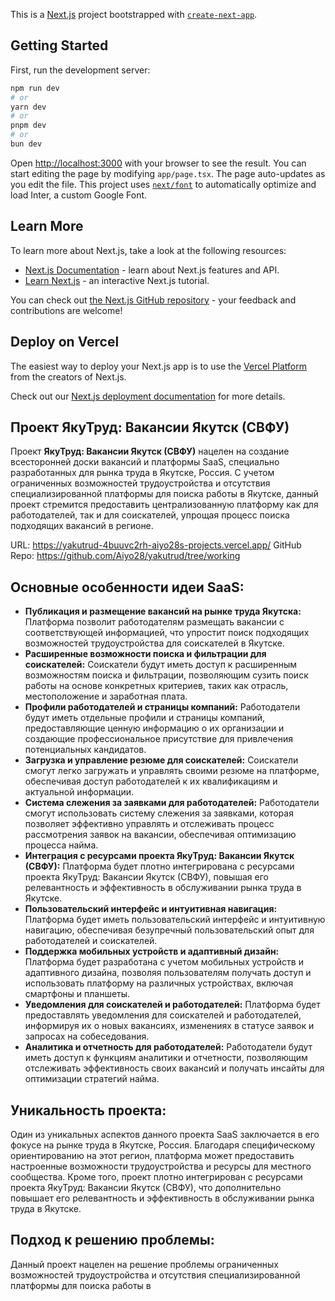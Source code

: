 This is a [Next.js](https://nextjs.org/) project bootstrapped with [`create-next-app`](https://github.com/vercel/next.js/tree/canary/packages/create-next-app).

## Getting Started

First, run the development server:
```bash
npm run dev
# or
yarn dev
# or
pnpm dev
# or
bun dev
```

Open [http://localhost:3000](http://localhost:3000) with your browser to see the result.
You can start editing the page by modifying `app/page.tsx`. The page auto-updates as you edit the file.
This project uses [`next/font`](https://nextjs.org/docs/basic-features/font-optimization) to automatically optimize and load Inter, a custom Google Font.

## Learn More
To learn more about Next.js, take a look at the following resources:
- [Next.js Documentation](https://nextjs.org/docs) - learn about Next.js features and API.
- [Learn Next.js](https://nextjs.org/learn) - an interactive Next.js tutorial.

You can check out [the Next.js GitHub repository](https://github.com/vercel/next.js/) - your feedback and contributions are welcome!

## Deploy on Vercel
The easiest way to deploy your Next.js app is to use the [Vercel Platform](https://vercel.com/new?utm_medium=default-template&filter=next.js&utm_source=create-next-app&utm_campaign=create-next-app-readme) from the creators of Next.js.

Check out our [Next.js deployment documentation](https://nextjs.org/docs/deployment) for more details.

## Проект **ЯкуТруд: Вакансии Якутск (СВФУ)**

Проект **ЯкуТруд: Вакансии Якутск (СВФУ)** нацелен на создание всесторонней доски вакансий и платформы SaaS, специально разработанных для рынка труда в Якутске, Россия. С учетом ограниченных возможностей трудоустройства и отсутствия специализированной платформы для поиска работы в Якутске, данный проект стремится предоставить централизованную платформу как для работодателей, так и для соискателей, упрощая процесс поиска подходящих вакансий в регионе.

URL: https://yakutrud-4buuvc2rh-aiyo28s-projects.vercel.app/
GitHub Repo: https://github.com/Aiyo28/yakutrud/tree/working

## Основные особенности идеи SaaS:

- **Публикация и размещение вакансий на рынке труда Якутска:** Платформа позволит работодателям размещать вакансии с соответствующей информацией, что упростит поиск подходящих возможностей трудоустройства для соискателей в Якутске.
- **Расширенные возможности поиска и фильтрации для соискателей:** Соискатели будут иметь доступ к расширенным возможностям поиска и фильтрации, позволяющим сузить поиск работы на основе конкретных критериев, таких как отрасль, местоположение и заработная плата.
- **Профили работодателей и страницы компаний:** Работодатели будут иметь отдельные профили и страницы компаний, предоставляющие ценную информацию о их организации и создающие профессиональное присутствие для привлечения потенциальных кандидатов.
- **Загрузка и управление резюме для соискателей:** Соискатели смогут легко загружать и управлять своими резюме на платформе, обеспечивая доступ работодателей к их квалификациям и актуальной информации.
- **Система слежения за заявками для работодателей:** Работодатели смогут использовать систему слежения за заявками, которая позволяет эффективно управлять и отслеживать процесс рассмотрения заявок на вакансии, обеспечивая оптимизацию процесса найма.
- **Интеграция с ресурсами проекта ЯкуТруд: Вакансии Якутск (СВФУ):** Платформа будет плотно интегрирована с ресурсами проекта ЯкуТруд: Вакансии Якутск (СВФУ), повышая его релевантность и эффективность в обслуживании рынка труда в Якутске.
- **Пользовательский интерфейс и интуитивная навигация:** Платформа будет иметь пользовательский интерфейс и интуитивную навигацию, обеспечивая безупречный пользовательский опыт для работодателей и соискателей.
- **Поддержка мобильных устройств и адаптивный дизайн:** Платформа будет разработана с учетом мобильных устройств и адаптивного дизайна, позволяя пользователям получать доступ и использовать платформу на различных устройствах, включая смартфоны и планшеты.
- **Уведомления для соискателей и работодателей:** Платформа будет предоставлять уведомления для соискателей и работодателей, информируя их о новых вакансиях, изменениях в статусе заявок и запросах на собеседования.
- **Аналитика и отчетность для работодателей:** Работодатели будут иметь доступ к функциям аналитики и отчетности, позволяющим отслеживать эффективность своих вакансий и получать инсайты для оптимизации стратегий найма.

## Уникальность проекта:

Один из уникальных аспектов данного проекта SaaS заключается в его фокусе на рынке труда в Якутске, Россия. Благодаря специфическому ориентированию на этот регион, платформа может предоставить настроенные возможности трудоустройства и ресурсы для местного сообщества. Кроме того, проект плотно интегрирован с ресурсами проекта ЯкуТруд: Вакансии Якутск (СВФУ), что дополнительно повышает его релевантность и эффективность в обслуживании рынка труда в Якутске.

## Подход к решению проблемы:

Данный проект нацелен на решение проблемы ограниченных возможностей трудоустройства и отсутствия специализированной платформы для поиска работы в